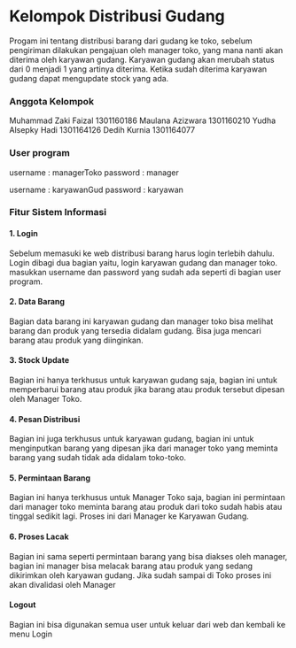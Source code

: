 # Kelompok Distribusi Gudang

Progam ini tentang distribusi barang dari gudang ke toko, sebelum pengiriman dilakukan pengajuan oleh manager toko, yang mana nanti akan diterima oleh karyawan gudang. Karyawan gudang akan merubah status dari 0 menjadi 1 yang artinya diterima. Ketika sudah diterima karyawan gudang dapat mengupdate stock yang ada.

### Anggota Kelompok
Muhammad Zaki Faizal 1301160186
Maulana Azizwara	1301160210
Yudha Alsepky Hadi	1301164126
Dedih Kurnia	1301164077

### User program
username : managerToko
password : manager

username : karyawanGud
password : karyawan

### Fitur Sistem Informasi
#### 1. Login
Sebelum memasuki ke web distribusi barang harus login terlebih dahulu. Login dibagi dua bagian yaitu, login karyawan gudang dan manager toko. masukkan username dan password yang sudah ada seperti di bagian user program.  

#### 2. Data Barang
Bagian data barang ini karyawan gudang dan manager toko bisa melihat barang dan produk yang tersedia didalam gudang. Bisa juga mencari barang atau produk yang diinginkan.

#### 3. Stock Update
Bagian ini hanya terkhusus untuk karyawan gudang saja, bagian ini untuk memperbarui barang atau produk jika barang atau produk tersebut dipesan oleh Manager Toko.
#### 4. Pesan Distribusi
Bagian ini juga terkhusus untuk karyawan gudang, bagian ini untuk menginputkan barang yang dipesan jika dari manager toko yang meminta barang yang sudah tidak ada didalam toko-toko.
#### 5. Permintaan Barang
Bagian ini hanya terkhusus untuk Manager Toko saja, bagian ini permintaan dari manager toko  meminta barang atau produk dari toko sudah habis atau tinggal sedikit lagi. Proses ini dari Manager ke Karyawan Gudang.
#### 6. Proses Lacak
Bagian ini sama seperti permintaan barang yang bisa diakses oleh manager, bagian ini manager bisa melacak barang atau produk yang sedang dikirimkan oleh karyawan gudang. Jika sudah sampai di Toko proses ini akan divalidasi oleh Manager
#### Logout
Bagian ini bisa digunakan semua user untuk keluar dari web dan kembali ke menu Login
